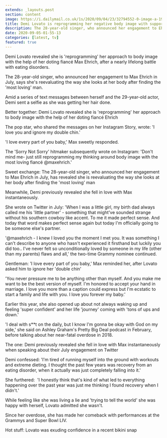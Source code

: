 ```yaml
---
extends: _layouts.post
section: content
image: https://i.dailymail.co.uk/1s/2020/09/04/23/32794552-0-image-a-194_1599260263104.jpg 
title: Demi Lovato is reprogramming her negative body image with support from  loving Max Ehrich 
description: The 28-year-old singer, who announced her engagement to Ehrich in July, has revealed she is reevaluating the way she looks at her body because of her loving man. 
date: 2020-09-05-01-55-13 
categories: [latest, tv] 
featured: true 
--- 
```

Demi Lovato revealed she is 'reprogramming' her approach to body image with the help of her doting fiancé Max Ehrich, after a nearly lifelong battle with eating disorders. 

The 28-year-old singer, who announced her engagement to Max Ehrich in July, says she's reevaluating the way she looks at her body after finding the 'most loving' man. 

Amid a series of text messages between herself and the 29-year-old actor, Demi sent a selfie as she was getting her hair done.

Better together: Demi Lovato revealed she is 'reprogramming' her approach to body image with the help of her doting fiancé Ehrich

The pop star, who shared the messages on her Instagram Story, wrote: 'I love you and ignore my double chin.'

'I love every part of you baby,' Max sweetly responded.

The 'Sorry Not Sorry' hitmaker subsequently wrote on Instagram: 'Don't mind me- just still reprogramming my thinking around body image with the most loving fiancé @maxehrich.'

Sweet exchange: The 28-year-old singer, who announced her engagement to Max Ehrich in July, has revealed she is reevaluating the way she looks at her body after finding the 'most loving' man

Meanwhile, Demi previously revealed she fell in love with Max instantaneously.

She wrote on Twitter in July: 'When I was a little girl, my birth dad always called me his 'little partner' - something that might've sounded strange without his southern cowboy like accent. To me it made perfect sense. And today that word makes perfect sense again but today I'm officially going to be someone else's partner.

'@maxehrich - I knew I loved you the moment I met you. It was something I can't describe to anyone who hasn't experienced it firsthand but luckily you did too.. I've never felt so unconditionally loved by someone in my life (other than my parents) flaws and all,' the two-time Grammy nominee continued. 

Gentleman: 'I love every part of you baby,' Max reminded her, after Lovato asked him to ignore her 'double chin'

'You never pressure me to be anything other than myself. And you make me want to be the best version of myself. I'm honored to accept your hand in marriage. I love you more than a caption could express but I'm ecstatic to start a family and life with you. I love you forever my baby.' 

Earlier this year, she also opened up about not always waking up and feeling 'super confident' and her life 'journey' coming with 'tons of ups and down.'

'I deal with s**t on the daily, but I know I'm gonna be okay with God on my side,' she said on Ashley Graham's Pretty Big Deal podcast in February, before talking about her near-fatal overdose in 2018. 

The one: Demi previously revealed she fell in love with Max instantaneously when speaking about their July engagement on Twitter

Demi confessed: 'I'm tired of running myself into the ground with workouts and extreme dieting. I thought the past few years was recovery from an eating disorder, when it actually was just completely falling into it.'  

She furthered:  'I honestly think that's kind of what led to everything happening over the past year was just me thinking I found recovery when I didn't.'

While feeling like she was living a lie and 'trying to tell the world' she was happy with herself, Lovato admitted she wasn't. 

Since her overdose, she has made her comeback with performances at the Grammys and Super Bowl LIV.  

Hot stuff: Lovato was exuding confidence in a recent bikini snap

